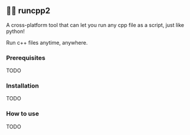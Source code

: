## 🏃‍♂️ runcpp2

A cross-platform tool that can let you run any cpp file as a script, just like python!

Run c++ files anytime, anywhere.

### Prerequisites

TODO

### Installation

TODO


### How to use

TODO


